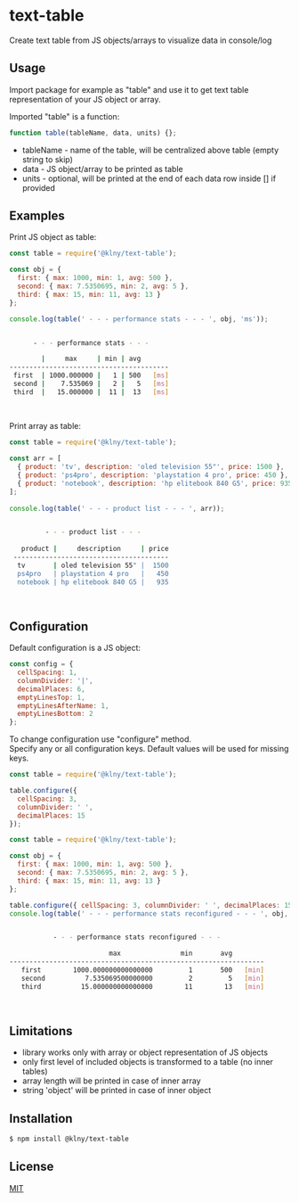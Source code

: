 # text-table
Create text table from JS objects/arrays to visualize data in console/log

## Usage
Import package for example as "table" and use it to get text table representation of your JS object or array.  

Imported "table" is a function:
```js
function table(tableName, data, units) {};
```

 * tableName - name of the table, will be centralized above table (empty string to skip)
 * data - JS object/array to be printed as table
 * units - optional, will be printed at the end of each data row inside [] if provided

## Examples
Print JS object as table:  
```js
const table = require('@klny/text-table');

const obj = {
  first: { max: 1000, min: 1, avg: 500 },
  second: { max: 7.5350695, min: 2, avg: 5 },
  third: { max: 15, min: 11, avg: 13 }
};

console.log(table(' - - - performance stats - - - ', obj, 'ms'));
```

```sh

      - - - performance stats - - -

        |     max     | min | avg
----------------------------------------
 first  | 1000.000000 |   1 | 500   [ms]
 second |    7.535069 |   2 |   5   [ms]
 third  |   15.000000 |  11 |  13   [ms]
 
 
```

Print array as table:
```js
const table = require('@klny/text-table');
 
const arr = [
  { product: 'tv', description: 'oled television 55"', price: 1500 },
  { product: 'ps4pro', description: 'playstation 4 pro', price: 450 },
  { product: 'notebook', description: 'hp elitebook 840 G5', price: 935 }
];
 
console.log(table(' - - - product list - - - ', arr));
```
 
```sh

         - - - product list - - -
 
   product |     description     | price
 ---------------------------------------
  tv       | oled television 55" |  1500
  ps4pro   | playstation 4 pro   |   450
  notebook | hp elitebook 840 G5 |   935
  
  
```

## Configuration
Default configuration is a JS object:  
```js
const config = {
  cellSpacing: 1,
  columnDivider: '|',
  decimalPlaces: 6,
  emptyLinesTop: 1,
  emptyLinesAfterName: 1,
  emptyLinesBottom: 2
};
```

To change configuration use "configure" method.  
Specify any or all configuration keys. Default values will be used for missing keys.
```js
const table = require('@klny/text-table');

table.configure({
  cellSpacing: 3,
  columnDivider: ' ',
  decimalPlaces: 15
});
```

```js
const table = require('@klny/text-table');

const obj = {
  first: { max: 1000, min: 1, avg: 500 },
  second: { max: 7.5350695, min: 2, avg: 5 },
  third: { max: 15, min: 11, avg: 13 }
};

table.configure({ cellSpacing: 3, columnDivider: ' ', decimalPlaces: 15 });
console.log(table(' - - - performance stats reconfigured - - - ', obj, 'min'));
```

```sh

           - - - performance stats reconfigured - - -

                         max               min       avg
----------------------------------------------------------------
   first        1000.000000000000000         1       500   [min]
   second          7.535069500000000         2         5   [min]
   third          15.000000000000000        11        13   [min]
   
   
```

## Limitations
 * library works only with array or object representation of JS objects
 * only first level of included objects is transformed to a table (no inner tables)
 * array length will be printed in case of inner array
 * string 'object' will be printed in case of inner object  

## Installation
```bash
$ npm install @klny/text-table
```

## License

  [MIT](LICENSE)